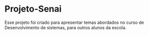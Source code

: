 # Projeto-Senai
Esse projeto foi criado para apresentar temas abordados no curso de Desenvolvimento de sistemas, para outros alunos da escola.
